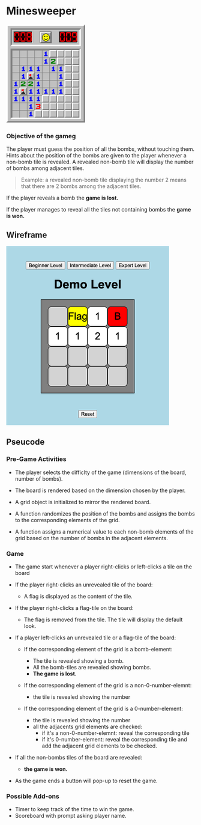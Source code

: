 # Minesweeper

![Screenshot of the classic Minesweeper board](/resources/classicMinesweeper.png)

### Objective of the gameg

The player must guess the position of all the bombs, without touching them.
Hints about the position of the bombs are given to the player whenever a non-bomb tile is revealed.
A revealed non-bomb tile will display the number of bombs among adjacent tiles.

> Example: a revealed non-bomb tile displaying the number 2 means that there are 2 bombs among the adjacent tiles.

If the player reveals a bomb the **game is lost.**

If the player manages to reveal all the tiles not containing bombs the **game is won.**

## Wireframe

![Screenshot of a concept design for the game](/resources/concept.png)

## Pseucode

### Pre-Game Activities

- The player selects the difficlty of the game (dimensions of the board, number of bombs).

- The board is rendered based on the dimension chosen by the player.

- A grid object is initialized to mirror the rendered board.

- A function randomizes the position of the bombs and assigns the bombs to the corresponding elements of the grid.

- A function assigns a numerical value to each non-bomb elements of the grid based on the number of bombs in the adjacent elements.

### Game

- The game start whenever a player right-clicks or left-clicks a tile on the board


- If the player right-clicks an unrevealed tile of the board:
    - A flag is displayed as the content of the tile.

    
- If the player right-clicks a flag-tile on the board:
    - The flag is removed from the tile. The tile will display the default look.

    
- If a player left-clicks an unrevealed tile or a flag-tile of the board:

    - If the corresponding element of the grid is a bomb-element:
        - The tile is revealed showing a bomb.
        - All the bomb-tiles are revealed showing bombs.
        - **The game is lost.**

    - If the corresponding element of the grid is a non-0-number-elemnt:
        - the tile is revealed showing the number

    - If the corresponding element of the grid is a 0-number-element:
        - the tile is revealed showing the number
        - all the adjacents grid elements are checked:
            - if it's a non-0-number-elemnt: reveal the corresponding tile
            - if it's 0-number-element: reveal the corresponding tile and add the adjacent grid elements to be checked.


- If all the non-bombs tiles of the board are revealed:
    - **the game is won.**

- As the game ends a button will pop-up to reset the game.

### Possible Add-ons

- Timer to keep track of the time to win the game.
- Scoreboard with prompt asking player name.